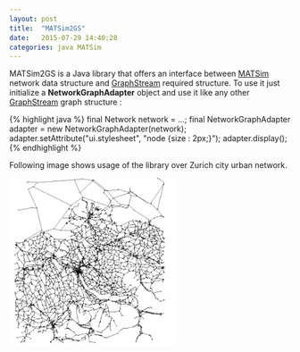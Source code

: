```yaml
---
layout: post
title:  "MATSim2GS"
date:   2015-07-29 14:40:28
categories: java MATSim
---
```


MATSim2GS is a Java library that offers an interface between [MATSim](http:/:www.matsim.org)
network data structure and [GraphStream](http://graphstream-project.org/) required structure.
To use it just initialize a **NetworkGraphAdapter** object and use it like any other [GraphStream](http://graphstream-project.org/) graph structure :

{% highlight java %}
final Network network = ...;
final NetworkGraphAdapter adapter = new NetworkGraphAdapter(network);
adapter.setAttribute("ui.stylesheet", "node {size : 2px;}");
adapter.display();
{% endhighlight %}

Following image shows usage of the library over Zurich city urban network.

<a class="fancybox" href="/download/matsim2gs/zurich.png"><img src="/download/matsim2gs/zurich.png" class="img-responsive img-thumbnail" style="max-width: 300px;" /></a>
